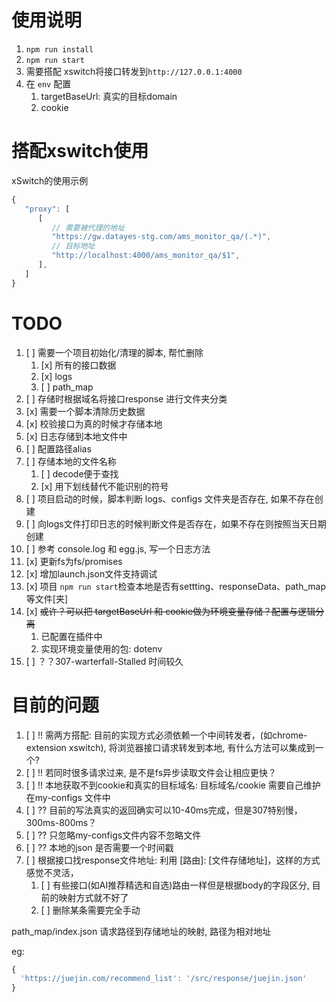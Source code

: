 # 使用说明

1. `npm run install`
2. `npm run start`
3. 需要搭配 xswitch将接口转发到`http://127.0.0.1:4000`
4. 在 `env` 配置
   1. targetBaseUrl: 真实的目标domain
   2. cookie



# 搭配xswitch使用

xSwitch的使用示例

```js
{
   "proxy": [
      [
         // 需要被代理的地址
         "https://gw.datayes-stg.com/ams_monitor_qa/(.*)",
         // 目标地址
         "http://localhost:4000/ams_monitor_qa/$1",
      ],
   ]
}

```

# TODO

1. [ ] 需要一个项目初始化/清理的脚本, 帮忙删除
   1. [x] 所有的接口数据
   2. [x] logs
   3. [ ] path_map
2. [ ] 存储时根据域名将接口response 进行文件夹分类
3. [x] 需要一个脚本清除历史数据
4. [x] 校验接口为真的时候才存储本地
5. [x] 日志存储到本地文件中
6. [ ] 配置路径alias
7. [ ] 存储本地的文件名称
   1. [ ] decode便于查找
   2. [x] 用下划线替代不能识别的符号
8. [ ] 项目启动的时候，脚本判断 logs、configs 文件夹是否存在, 如果不存在创建
9.  [ ] 向logs文件打印日志的时候判断文件是否存在，如果不存在则按照当天日期创建
10. [ ] 参考 console.log 和 egg.js, 写一个日志方法
11. [x] 更新fs为fs/promises
12. [x] 增加launch.json文件支持调试
13. [x] 项目 `npm run start`检查本地是否有settting、responseData、path_map 等文件[夹]
14. [x] <del>或许？可以把 targetBaseUrl 和 cookie做为环境变量存储？配置与逻辑分离</del>
    1.  已配置在插件中
    2.  实现环境变量使用的包: dotenv
15. [ ] ？？307-warterfall-Stalled 时间较久


# 目前的问题

1. [ ] !! 需两方搭配: 目前的实现方式必须依赖一个中间转发者，(如chrome-extension xswitch), 将浏览器接口请求转发到本地, 有什么方法可以集成到一个?
2. [ ] !! 若同时很多请求过来, 是不是fs异步读取文件会让相应更快？
3. [ ] !! 本地获取不到cookie和真实的目标域名: 目标域名/cookie 需要自己维护在my-configs 文件中
4. [ ] ?? 目前的写法真实的返回确实可以10-40ms完成，但是307特别慢，300ms-800ms？
5. [ ] ?? 只忽略my-configs文件内容不忽略文件
6. [ ] ?? 本地的json 是否需要一个时间戳
7. [ ] 根据接口找response文件地址: 利用 [路由]: [文件存储地址]，这样的方式感觉不灵活，
   1. [ ] 有些接口(如AI推荐精选和自选)路由一样但是根据body的字段区分, 目前的映射方式就不好了
   2. [ ] 删除某条需要完全手动





path_map/index.json
请求路径到存储地址的映射, 路径为相对地址

eg:

```jsx
{
  'https://juejin.com/recommend_list': '/src/response/juejin.json'
}
```